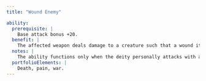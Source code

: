 ```yaml
---
title: "Wound Enemy"

ability:
  prerequisite: |
    Base attack bonus +20.
  benefit: |
    The affected weapon deals damage to a creature such that a wound it causes deals 1d6 points of damage per round thereafter in addition to the normal damage from the weapon. Multiple wounds from the weapon result in cumulative bleeding loss (two wounds for 2d6 points of damage per round, and so on). The bleeding can only be stopped by a successful {% spell_link heal %} check (DC 15 + the deity's rank) or the application of any _cure_ spell or other healing spell _(heal, healing circle,_ and so on).
  notes: |
    The ability functions only when the deity personally attacks with a physical weapon. The ability works with a ranged weapon, but not if someone else uses the weapon. The deity can apply to the ability to any weapon or natural weapon, but not to a spell, spell-like ability, supernatural ability, or divine ability. A deity can have this ability multiple times, and its effects stack.
  portfolioElements: |
    Death, pain, war.
---
```

